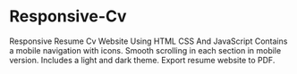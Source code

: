# Responsive-Cv
Responsive Resume Cv Website Using HTML CSS And JavaScript
Contains a mobile navigation with icons.
Smooth scrolling in each section in mobile version.
Includes a light and dark theme.
Export resume website to PDF.
